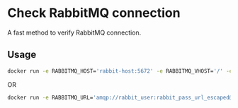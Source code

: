# Check RabbitMQ connection

A fast method to verify RabbitMQ connection.

## Usage

```bash
docker run -e RABBITMQ_HOST='rabbit-host:5672' -e RABBITMQ_VHOST='/' -e RABBITMQ_PASS='rabbit_pass' -e  RABBITMQ_USER='rabbit_user' spoonest/check_rabbitmq_connection:latest
```

OR

```bash
docker run -e RABBITMQ_URL='amqp://rabbit_user:rabbit_pass_url_escaped@rabbit-host:5672' spoonest/check_rabbitmq_connection:latest
```